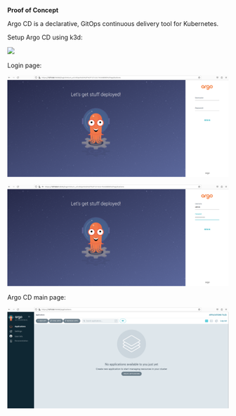 **Proof of Concept**

Argo CD is a declarative, GitOps continuous delivery tool for Kubernetes.

Setup Argo CD using k3d:

![](../src/gif/create-argo.gif)

Login page:

![](../src/img/argo1.png)

![](../src/img/argo2.png)

Argo CD main page:

![](../src/img/argo3.png)